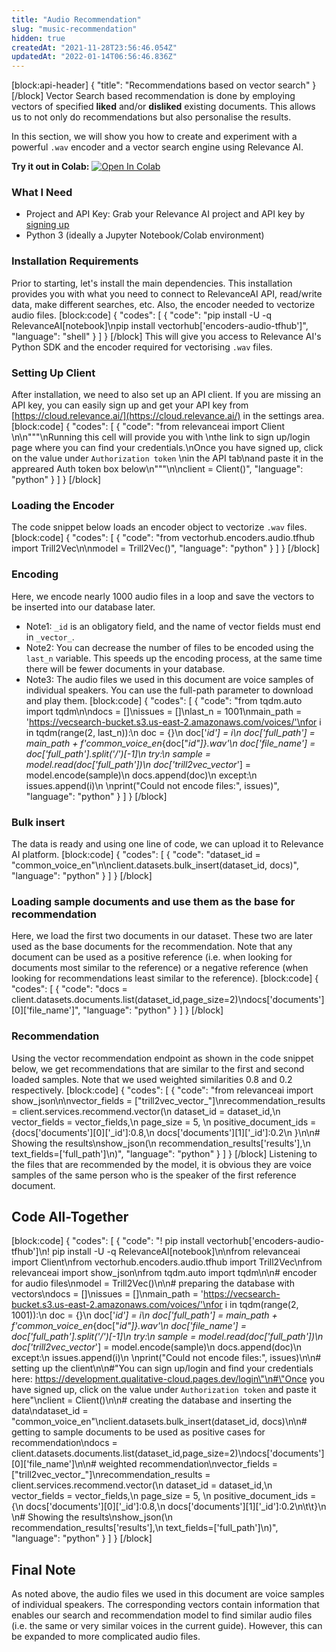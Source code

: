 ```yaml
---
title: "Audio Recommendation"
slug: "music-recommendation"
hidden: true
createdAt: "2021-11-28T23:56:46.054Z"
updatedAt: "2022-01-14T06:56:46.836Z"
---
```

[block:api-header]
{
  "title": "Recommendations based on vector search"
}
[/block]
Vector Search based recommendation is done by employing vectors of specified **liked** and/or **disliked** existing documents. This allows us to not only do recommendations but also personalise the results.

In this section, we will show you how to create and experiment with a powerful `.wav` encoder and a vector search engine using Relevance AI.

**Try it out in Colab:** [![Open In Colab](https://colab.research.google.com/assets/colab-badge.svg)](https://colab.research.google.com/drive/1m5N1Ekh0KiMZdDESN5zYT-ugr1fwVlDW?usp=sharing)

### What I Need
* Project and API Key: Grab your Relevance AI project and API key by [signing up](https://cloud.relevance.ai/ )
* Python 3 (ideally a Jupyter Notebook/Colab environment)

### Installation Requirements

Prior to starting, let's install the main dependencies. This installation provides you with what you need to connect to RelevanceAI API, read/write data, make different searches, etc. Also, the encoder needed to vectorize audio files.
[block:code]
{
  "codes": [
    {
      "code": "pip install -U -q RelevanceAI[notebook]\npip install vectorhub['encoders-audio-tfhub']",
      "language": "shell"
    }
  ]
}
[/block]
This will give you access to Relevance AI's Python SDK and the encoder required for vectorising `.wav` files.

### Setting Up Client

After installation, we need to also set up an API client. If you are missing an API key, you can easily sign up and get your API key from [https://cloud.relevance.ai/](https://cloud.relevance.ai/) in the settings area.
[block:code]
{
  "codes": [
    {
      "code": "from relevanceai import Client \n\n\"\"\"\nRunning this cell will provide you with \nthe link to sign up/login page where you can find your credentials.\nOnce you have signed up, click on the value under `Authorization token` \nin the API tab\nand paste it in the appreared Auth token box below\n\"\"\"\n\nclient = Client()",
      "language": "python"
    }
  ]
}
[/block]
### Loading the Encoder
The code snippet below loads an encoder object to vectorize `.wav` files.
[block:code]
{
  "codes": [
    {
      "code": "from vectorhub.encoders.audio.tfhub import Trill2Vec\n\nmodel = Trill2Vec()",
      "language": "python"
    }
  ]
}
[/block]
### Encoding

Here, we encode nearly 1000 audio files in a loop and save the vectors to be inserted into our database later.
* Note1: `_id` is an obligatory field, and the name of vector fields must end in `_vector_`.
* Note2: You can decrease the number of files to be encoded using the `last_n` variable. This speeds up the encoding process, at the same time there will be fewer documents in your database.
* Note3: The audio files we used in this document are voice samples of individual speakers. You can use the full-path parameter to download and play them.
[block:code]
{
  "codes": [
    {
      "code": "from tqdm.auto import tqdm\n\ndocs = []\nissues = []\nlast_n = 1001\nmain_path = 'https://vecsearch-bucket.s3.us-east-2.amazonaws.com/voices/'\nfor i in tqdm(range(2, last_n)):\n  doc = {}\n  doc['_id'] = i\n  doc['full_path'] = main_path + f'common_voice_en_{doc[\"_id\"]}.wav'\n  doc['file_name'] =  doc['full_path'].split('/')[-1]\n  try:\n    sample = model.read(doc['full_path'])\n    doc['trill2vec_vector_'] = model.encode(sample)\n    docs.append(doc)\n  except:\n    issues.append(i)\n    \nprint(\"Could not encode files:\", issues)",
      "language": "python"
    }
  ]
}
[/block]
### Bulk insert

The data is ready and using one line of code, we can upload it to Relevance AI platform.
[block:code]
{
  "codes": [
    {
      "code": "dataset_id = \"common_voice_en\"\n\nclient.datasets.bulk_insert(dataset_id, docs)",
      "language": "python"
    }
  ]
}
[/block]
### Loading sample documents and use them as the base for recommendation
Here, we load the first two documents in our dataset. These two are later used as the base documents for the recommendation. Note that any document can be used as a positive reference (i.e. when looking for documents most similar to the reference) or a negative reference (when looking for recommendations least similar to the reference).
[block:code]
{
  "codes": [
    {
      "code": "docs = client.datasets.documents.list(dataset_id,page_size=2)\ndocs['documents'][0]['file_name']",
      "language": "python"
    }
  ]
}
[/block]
### Recommendation

Using the vector recommendation endpoint as shown in the code snippet below, we get recommendations that are similar to the first and second loaded samples. Note that we used weighted similarities 0.8 and 0.2 respectively.
[block:code]
{
  "codes": [
    {
      "code": "from relevanceai import show_json\n\nvector_fields = [\"trill2vec_vector_\"]\nrecommendation_results = client.services.recommend.vector(\n    dataset_id = dataset_id,\n    vector_fields = vector_fields,\n    page_size = 5, \n    positive_document_ids = {docs['documents'][0]['_id']:0.8,\n                             docs['documents'][1]['_id']:0.2\n                            }\n\n# Showing the results\nshow_json(\n    recommendation_results['results'],\n    text_fields=['full_path']\n)",
      "language": "python"
    }
  ]
}
[/block]
Listening to the files that are recommended by the model, it is obvious they are voice samples of the same person who is the speaker of the first reference document.

## Code All-Together
[block:code]
{
  "codes": [
    {
      "code": "! pip install vectorhub['encoders-audio-tfhub']\n! pip install -U -q RelevanceAI[notebook]\n\nfrom relevanceai import Client\nfrom vectorhub.encoders.audio.tfhub import Trill2Vec\nfrom relevanceai import show_json\nfrom tqdm.auto import tqdm\n\n# encoder for audio files\nmodel = Trill2Vec()\n\n# preparing the database with vectors\ndocs = []\nissues = []\nmain_path = 'https://vecsearch-bucket.s3.us-east-2.amazonaws.com/voices/'\nfor i in tqdm(range(2, 1001)):\n  doc = {}\n  doc['_id'] = i\n  doc['full_path'] = main_path + f'common_voice_en_{doc[\"_id\"]}.wav'\n  doc['file_name'] =  doc['full_path'].split('/')[-1]\n  try:\n    sample = model.read(doc['full_path'])\n    doc['trill2vec_vector_'] = model.encode(sample)\n    docs.append(doc)\n  except:\n    issues.append(i)\n    \nprint(\"Could not encode files:\", issues)\n\n# setting up the client\n\n#\"You can sign up/login and find your credentials here: https://development.qualitative-cloud.pages.dev/login\"\n#\"Once you have signed up, click on the value under `Authorization token` and paste it here\"\nclient = Client()\n\n# creating the database and inserting the data\ndataset_id = \"common_voice_en\"\nclient.datasets.bulk_insert(dataset_id, docs)\n\n# getting to sample documents to be used as positive cases for recommendation\ndocs = client.datasets.documents.list(dataset_id,page_size=2)\ndocs['documents'][0]['file_name']\n\n# weighted recommendation\nvector_fields = [\"trill2vec_vector_\"]\nrecommendation_results = client.services.recommend.vector(\n    dataset_id = dataset_id,\n    vector_fields = vector_fields,\n    page_size = 5, \n    positive_document_ids = {\n      docs['documents'][0]['_id']:0.8,\n      docs['documents'][1]['_id']:0.2\n\t\t}\n  \n# Showing the results\nshow_json(\n    recommendation_results['results'],\n    text_fields=['full_path']\n)",
      "language": "python"
    }
  ]
}
[/block]
## Final Note

As noted above, the audio files we used in this document are voice samples of individual speakers. The corresponding vectors contain information that enables our search and recommendation model to find similar audio files (i.e. the same or very similar voices in the current guide). However, this can be expanded to more complicated audio files.